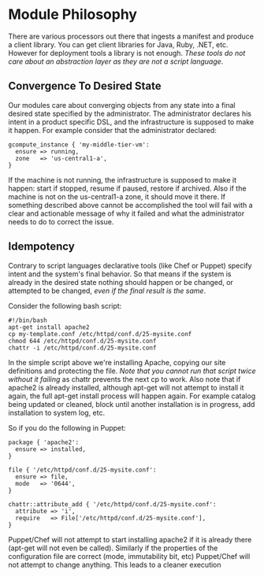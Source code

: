 # Module Philosophy

There are various processors out there that ingests a manifest and produce a
client library. You can get client libraries for Java, Ruby, .NET, etc. However
for deployment tools a library is not enough. _These tools do not care about an
abstraction layer as they are not a script language_.

## Convergence To Desired State

Our modules care about converging objects from any state into a final desired
state specified by the administrator. The administrator declares his intent in
a product specific DSL, and the infrastructure is supposed to make it happen.
For example consider that the administrator declared:

    gcompute_instance { 'my-middle-tier-vm':
      ensure => running,
      zone   => 'us-central1-a',
    }

If the machine is not running, the infrastructure is supposed to make it
happen: start if stopped, resume if paused, restore if archived. Also if the
machine is not on the us-central1-a zone, it should move it there. If something
described above cannot be accomplished the tool will fail with a clear and
actionable message of why it failed and what the administrator needs to do to
correct the issue.

## Idempotency

Contrary to script languages declarative tools (like Chef or Puppet) specify
intent and the system's final behavior. So that means if the system is already
in the desired state nothing should happen or be changed, or attempted to be
changed, _even if the final result is the same_.

Consider the following bash script:

    #!/bin/bash
    apt-get install apache2
    cp my-template.conf /etc/httpd/conf.d/25-mysite.conf
    chmod 644 /etc/httpd/conf.d/25-mysite.conf
    chattr -i /etc/httpd/conf.d/25-mysite.conf

In the simple script above we're installing Apache, copying our site
definitions and protecting the file. _Note that you cannot run that script
twice without it failing_ as chattr prevents the next cp to work. Also note that
if apache2 is already installed, although apt-get will not attempt to install
it again, the full apt-get install process will happen again. For example
catalog being updated or cleaned, block until another installation is in
progress, add installation to system log, etc.

So if you do the following in Puppet:

    package { 'apache2':
      ensure => installed,
    }

    file { '/etc/httpd/conf.d/25-mysite.conf':
      ensure => file,
      mode   => '0644',
    }

    chattr::attribute_add { '/etc/httpd/conf.d/25-mysite.conf':
      attribute => 'i',
      require   => File['/etc/httpd/conf.d/25-mysite.conf'],
    }

Puppet/Chef will not attempt to start installing apache2 if it is already there
(apt-get will not even be called). Similarly if the properties of the
configuration file are correct (mode, immutability bit, etc) Puppet/Chef will
not attempt to change anything. This leads to a cleaner execution
